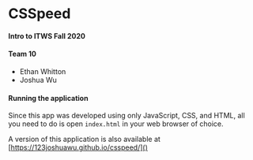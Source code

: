 # CSSpeed

#### Intro to ITWS Fall 2020

#### Team 10

- Ethan Whitton
- Joshua Wu

#### Running the application

Since this app was developed using only JavaScript, CSS, and HTML, all you need to do is open `index.html` in your web browser of choice.

A version of this application is also available at [https://123joshuawu.github.io/csspeed/]()
